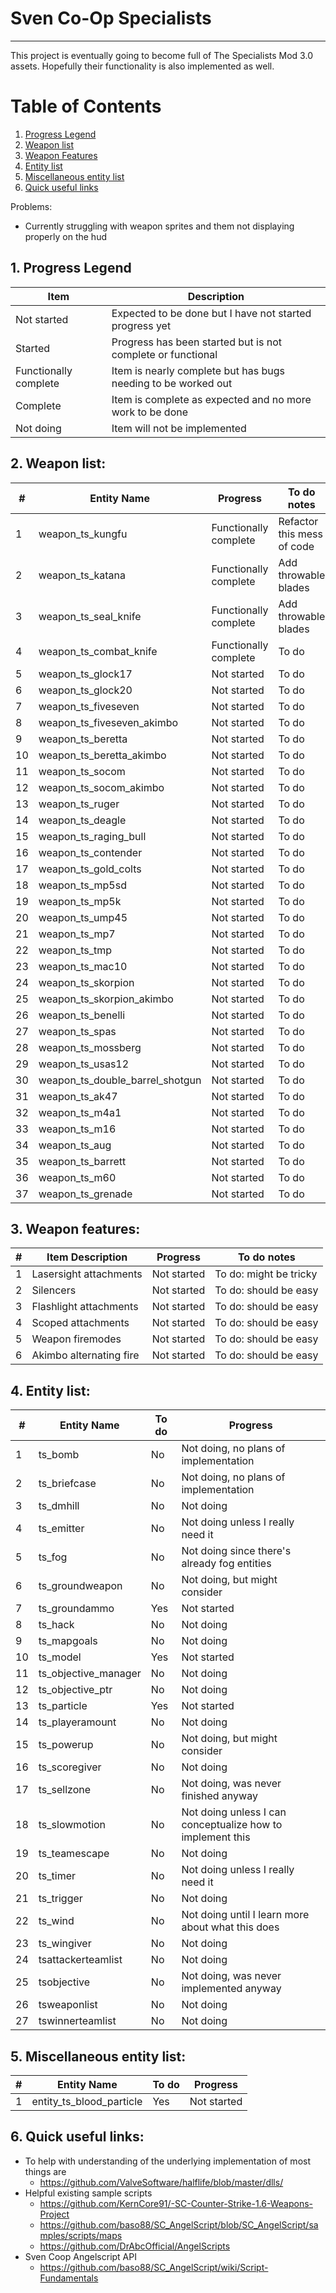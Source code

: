 # Sven Co-Op Specialists

***

This project is eventually going to become full of The Specialists Mod 3.0 assets.
Hopefully their functionality is also implemented as well.

# Table of Contents
1. [Progress Legend](#progresslegend)
2. [Weapon list](#weaponlist)
3. [Weapon Features](#weaponfeatures)
4. [Entity list](#entitylist)
5. [Miscellaneous entity list](#miscellaneousentitylist)
6. [Quick useful links](#quickusefullinks)

Problems:
- Currently struggling with weapon sprites and them not displaying properly on the hud

<a name="progresslegend"></a>
## 1. Progress Legend
| Item                  | Description                                                   |
| --------------------- | ------------------------------------------------------------- |
| Not started           | Expected to be done but I have not started progress yet       |
| Started               | Progress has been started but is not complete or functional   |
| Functionally complete | Item is nearly complete but has bugs needing to be worked out |
| Complete              | Item is complete as expected and no more work to be done      |
| Not doing             | Item will not be implemented                                  |

<a name="weaponlist"></a>
## 2. Weapon list:
| \# | Entity Name                      | Progress              | To do notes                   |
| -- | -------------------------------- | --------------------- | ----------------------------- |
| 1  | weapon_ts_kungfu                 | Functionally complete | Refactor this mess of code    |
| 2  | weapon_ts_katana                 | Functionally complete | Add throwable blades          |
| 3  | weapon_ts_seal_knife             | Functionally complete | Add throwable blades          |
| 4  | weapon_ts_combat_knife           | Functionally complete | To do                         |
| 5  | weapon_ts_glock17                | Not started           | To do                         |
| 6  | weapon_ts_glock20                | Not started           | To do                         |
| 7  | weapon_ts_fiveseven              | Not started           | To do                         |
| 8  | weapon_ts_fiveseven_akimbo       | Not started           | To do                         |
| 9  | weapon_ts_beretta                | Not started           | To do                         |
| 10 | weapon_ts_beretta_akimbo         | Not started           | To do                         |
| 11 | weapon_ts_socom                  | Not started           | To do                         |
| 12 | weapon_ts_socom_akimbo           | Not started           | To do                         |
| 13 | weapon_ts_ruger                  | Not started           | To do                         |
| 14 | weapon_ts_deagle                 | Not started           | To do                         |
| 15 | weapon_ts_raging_bull            | Not started           | To do                         |
| 16 | weapon_ts_contender              | Not started           | To do                         |
| 17 | weapon_ts_gold_colts             | Not started           | To do                         |
| 18 | weapon_ts_mp5sd                  | Not started           | To do                         |
| 19 | weapon_ts_mp5k                   | Not started           | To do                         |
| 20 | weapon_ts_ump45                  | Not started           | To do                         |
| 21 | weapon_ts_mp7                    | Not started           | To do                         |
| 22 | weapon_ts_tmp                    | Not started           | To do                         |
| 23 | weapon_ts_mac10                  | Not started           | To do                         |
| 24 | weapon_ts_skorpion               | Not started           | To do                         |
| 25 | weapon_ts_skorpion_akimbo        | Not started           | To do                         |
| 26 | weapon_ts_benelli                | Not started           | To do                         |
| 27 | weapon_ts_spas                   | Not started           | To do                         |
| 28 | weapon_ts_mossberg               | Not started           | To do                         |
| 29 | weapon_ts_usas12                 | Not started           | To do                         |
| 30 | weapon_ts_double_barrel_shotgun  | Not started           | To do                         |
| 31 | weapon_ts_ak47                   | Not started           | To do                         |
| 32 | weapon_ts_m4a1                   | Not started           | To do                         |
| 33 | weapon_ts_m16                    | Not started           | To do                         |
| 34 | weapon_ts_aug                    | Not started           | To do                         |
| 35 | weapon_ts_barrett                | Not started           | To do                         |
| 36 | weapon_ts_m60                    | Not started           | To do                         |
| 37 | weapon_ts_grenade                | Not started           | To do                         |

<a name="weaponfeatures"></a>
## 3. Weapon features:
| \# | Item Description                 | Progress              | To do notes                   |
| -- | -------------------------------- | --------------------- | ----------------------------- |
| 1  | Lasersight attachments           | Not started           | To do: might be tricky        |
| 2  | Silencers                        | Not started           | To do: should be easy         |
| 3  | Flashlight attachments           | Not started           | To do: should be easy         |
| 4  | Scoped attachments               | Not started           | To do: should be easy         |
| 5  | Weapon firemodes                 | Not started           | To do: should be easy         |
| 6  | Akimbo alternating fire          | Not started           | To do: should be easy         |

<a name="entitylist"></a>
## 4. Entity list:
| \# | Entity Name                      | To do | Progress                                                      |
| -- | -------------------------------- | ----- | ------------------------------------------------------------- |
| 1  | ts_bomb                          | No    | Not doing, no plans of implementation                         |
| 2  | ts_briefcase                     | No    | Not doing, no plans of implementation                         |
| 3  | ts_dmhill                        | No    | Not doing                                                     |
| 4  | ts_emitter                       | No    | Not doing unless I really need it                             |
| 5  | ts_fog                           | No    | Not doing since there's already fog entities                  |
| 6  | ts_groundweapon                  | No    | Not doing, but might consider                                 |
| 7  | ts_groundammo                    | Yes   | Not started                                                   |
| 8  | ts_hack                          | No    | Not doing                                                     |
| 9  | ts_mapgoals                      | No    | Not doing                                                     |
| 10 | ts_model                         | Yes   | Not started                                                   |
| 11 | ts_objective_manager             | No    | Not doing                                                     |
| 12 | ts_objective_ptr                 | No    | Not doing                                                     |
| 13 | ts_particle                      | Yes   | Not started                                                   |
| 14 | ts_playeramount                  | No    | Not doing                                                     |
| 15 | ts_powerup                       | No    | Not doing, but might consider                                 |
| 16 | ts_scoregiver                    | No    | Not doing                                                     |
| 17 | ts_sellzone                      | No    | Not doing, was never finished anyway                          |
| 18 | ts_slowmotion                    | No    | Not doing unless I can conceptualize how to implement this    |
| 19 | ts_teamescape                    | No    | Not doing                                                     |
| 20 | ts_timer                         | No    | Not doing unless I really need it                             |
| 21 | ts_trigger                       | No    | Not doing                                                     |
| 22 | ts_wind                          | No    | Not doing until I learn more about what this does             |
| 23 | ts_wingiver                      | No    | Not doing                                                     |
| 24 | tsattackerteamlist               | No    | Not doing                                                     |
| 25 | tsobjective                      | No    | Not doing, was never implemented anyway                       |
| 26 | tsweaponlist                     | No    | Not doing                                                     |
| 27 | tswinnerteamlist                 | No    | Not doing                                                     |

<a name="miscellaneousentitylist"></a>
## 5. Miscellaneous entity list:
| \# | Entity Name                      | To do | Progress                                                      |
| -- | -------------------------------- | ----- | ------------- |
| 1  | entity_ts_blood_particle         | Yes   | Not started   |

<a name="quickusefullinks"></a>
## 6. Quick useful links:
- To help with understanding of the underlying implementation of most things are
    - https://github.com/ValveSoftware/halflife/blob/master/dlls/
- Helpful existing sample scripts
    - https://github.com/KernCore91/-SC-Counter-Strike-1.6-Weapons-Project
    - https://github.com/baso88/SC_AngelScript/blob/SC_AngelScript/samples/scripts/maps
    - https://github.com/DrAbcOfficial/AngelScripts
- Sven Coop Angelscript API
    - https://github.com/baso88/SC_AngelScript/wiki/Script-Fundamentals

